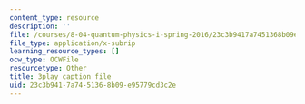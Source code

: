 ```yaml
---
content_type: resource
description: ''
file: /courses/8-04-quantum-physics-i-spring-2016/23c3b9417a7451368b09e95779cd3c2e_kefsxztSX74.vtt
file_type: application/x-subrip
learning_resource_types: []
ocw_type: OCWFile
resourcetype: Other
title: 3play caption file
uid: 23c3b941-7a74-5136-8b09-e95779cd3c2e
---
```

